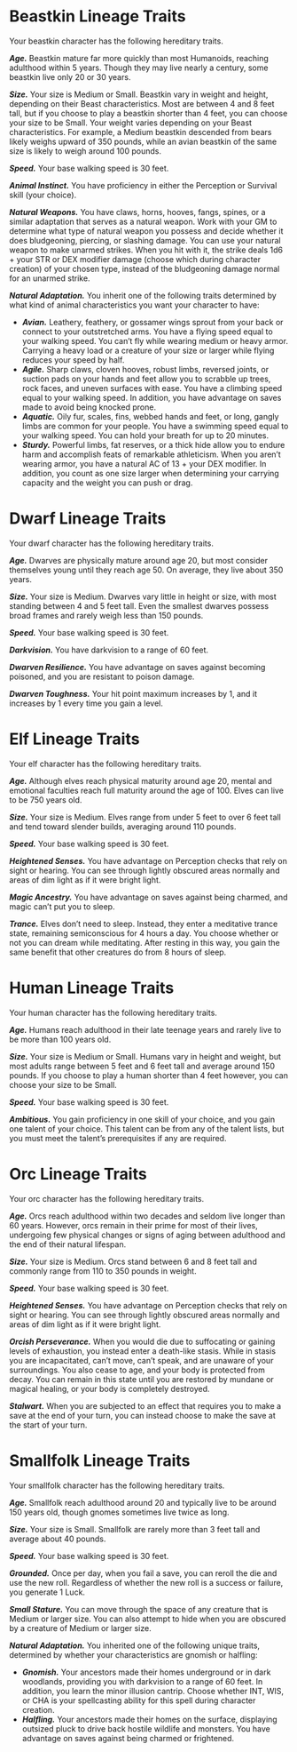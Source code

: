 # Beastkin Lineage Traits
Your beastkin character has the following hereditary traits.

***Age.*** Beastkin mature far more quickly than most Humanoids, reaching adulthood within 5 years. Though they may live nearly a century, some beastkin live only 20 or 30 years.

***Size.*** Your size is Medium or Small. Beastkin vary in weight and height, depending on their Beast characteristics. Most are between 4 and 8 feet tall, but if you choose to play a beastkin shorter than 4 feet, you can choose your size to be Small. Your weight varies depending on your Beast characteristics. For example, a Medium beastkin descended from bears likely weighs upward of 350 pounds, while an avian beastkin of the same size is likely to weigh around 100 pounds.

***Speed.*** Your base walking speed is 30 feet.

***Animal Instinct.*** You have proficiency in either the Perception or Survival skill (your choice).

***Natural Weapons.*** You have claws, horns, hooves, fangs, spines, or a similar adaptation that serves as a natural weapon. Work with your GM to determine what type of natural weapon you possess and decide whether it does bludgeoning, piercing, or slashing damage. You can use your natural weapon to make unarmed strikes. When you hit with it, the strike deals 1d6 + your STR or DEX modifier damage (choose which during character creation) of your chosen type, instead of the bludgeoning damage normal for an unarmed strike.

***Natural Adaptation.*** You inherit one of the following traits determined by what kind of animal characteristics you want your character to have:
* ***Avian.*** Leathery, feathery, or gossamer wings sprout from your back or connect to your outstretched arms. You have a flying speed equal to your walking speed. You can’t fly while wearing medium or heavy armor. Carrying a heavy load or a creature of your size or larger while flying reduces your speed by half.
* ***Agile.*** Sharp claws, cloven hooves, robust limbs, reversed joints, or suction pads on your hands and feet allow you to scrabble up trees, rock faces, and uneven surfaces with ease. You have a climbing speed equal to your walking speed. In addition, you have advantage on saves made to avoid being knocked prone.
* ***Aquatic.*** Oily fur, scales, fins, webbed hands and feet, or long, gangly limbs are common for your people. You have a swimming speed equal to your walking speed. You can hold your breath for up to 20 minutes.
* ***Sturdy.*** Powerful limbs, fat reserves, or a thick hide allow you to endure harm and accomplish feats of remarkable athleticism. When you aren’t wearing armor, you have a natural AC of 13 + your DEX modifier. In addition, you count as one size larger when determining your carrying capacity and the weight you can push or drag.
# Dwarf Lineage Traits
Your dwarf character has the following hereditary traits.

***Age.*** Dwarves are physically mature around age 20, but most consider themselves young until they reach age 50. On average, they live about 350 years.

***Size.*** Your size is Medium. Dwarves vary little in height or size, with most standing between 4 and 5 feet tall. Even the smallest dwarves possess broad frames and rarely weigh less than 150 pounds.

***Speed.*** Your base walking speed is 30 feet.

***Darkvision.*** You have darkvision to a range of 60 feet.

***Dwarven Resilience.*** You have advantage on saves against becoming poisoned, and you are resistant to poison damage.

***Dwarven Toughness.*** Your hit point maximum increases by 1, and it increases by 1 every time you gain a level.
# Elf Lineage Traits
Your elf character has the following hereditary traits.

***Age.*** Although elves reach physical maturity around age 20, mental and emotional faculties reach full maturity around the age of 100. Elves can live to be 750 years old.

***Size.*** Your size is Medium. Elves range from under 5 feet to over 6 feet tall and tend toward slender builds, averaging around 110 pounds.

***Speed.*** Your base walking speed is 30 feet.

***Heightened Senses.*** You have advantage on Perception checks that rely on sight or hearing. You can see through lightly obscured areas normally and areas of dim light as if it were bright light.

***Magic Ancestry.*** You have advantage on saves against being charmed, and magic can’t put you to sleep.

***Trance.*** Elves don’t need to sleep. Instead, they enter a meditative trance state, remaining semiconscious for 4 hours a day. You choose whether or not you can dream while meditating. After resting in this way, you gain the same benefit that other creatures do from 8 hours of sleep.
# Human Lineage Traits
Your human character has the following hereditary traits.

***Age.*** Humans reach adulthood in their late teenage years and rarely live to be more than 100 years old.

***Size.*** Your size is Medium or Small. Humans vary in height and weight, but most adults range between 5 feet and 6 feet tall and average around 150 pounds. If you choose to play a human shorter than 4 feet however, you can choose your size to be Small.

***Speed.*** Your base walking speed is 30 feet.

***Ambitious.*** You gain proficiency in one skill of your choice, and you gain one talent of your choice. This talent can be from any of the talent lists, but you must meet the talent’s prerequisites if any are required.
# Orc Lineage Traits
Your orc character has the following hereditary traits.

***Age.*** Orcs reach adulthood within two decades and seldom live longer than 60 years. However, orcs remain in their prime for most of their lives, undergoing few physical changes or signs of aging between adulthood and the end of their natural lifespan.

***Size.*** Your size is Medium. Orcs stand between 6 and 8 feet tall and commonly range from 110 to 350 pounds in weight.

***Speed.*** Your base walking speed is 30 feet.

***Heightened Senses.*** You have advantage on Perception checks that rely on sight or hearing. You can see through lightly obscured areas normally and areas of dim light as if it were bright light.

***Orcish Perseverance.*** When you would die due to suffocating or gaining levels of exhaustion, you instead enter a death-like stasis. While in stasis you are incapacitated, can’t move, can’t speak, and are unaware of your surroundings. You also cease to age, and your body is protected from decay. You can remain in this state until you are restored by mundane or magical healing, or your body is completely destroyed.

***Stalwart.*** When you are subjected to an effect that requires you to make a save at the end of your turn, you can instead choose to make the save at the start of your turn.
# Smallfolk Lineage Traits
Your smallfolk character has the following hereditary traits.

***Age.*** Smallfolk reach adulthood around 20 and typically live to be around 150 years old, though gnomes sometimes live twice as long.

***Size.*** Your size is Small. Smallfolk are rarely more than 3 feet tall and average about 40 pounds.

***Speed.*** Your base walking speed is 30 feet.

***Grounded.*** Once per day, when you fail a save, you can reroll the die and use the new roll. Regardless of whether the new roll is a success or failure, you generate 1 Luck.

***Small Stature.*** You can move through the space of any creature that is Medium or larger size. You can also attempt to hide when you are obscured by a creature of Medium or larger size.

***Natural Adaptation.*** You inherited one of the following unique traits, determined by whether your characteristics are gnomish or halfling:
* ***Gnomish.*** Your ancestors made their homes underground or in dark woodlands, providing you with darkvision to a range of 60 feet. In addition, you learn the minor illusion cantrip. Choose whether INT, WIS, or CHA is your spellcasting ability for this spell during character creation.
* ***Halfling.*** Your ancestors made their homes on the surface, displaying outsized pluck to drive back hostile wildlife and monsters. You have advantage on saves against being charmed or frightened.
